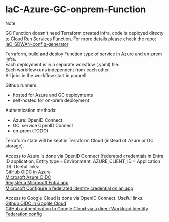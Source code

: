 # IaC-Azure-GC-onprem-Function

> [!NOTE]
> GC Function doesn't need Terraform created infra, code is deployed directy to Cloud Run Services Function. For more details please check the repo: [IaC-SDWAN-config-generator](https://github.com/pawel80-dev/IaC-SDWAN-config-generator)  

Terraform, build and deploy Function type of service in Azure and on-prem infra.  
Each deployment is in a separate workflow (.yaml) file.  
Each workflow runs independent from each other.  
All jobs in the workflow start in pararel.  

Github runners:
- hosted for Azure and GC deployments  
- self-hosted for on-prem deployment  

Authentication methods:
- Azure: OpenID Connect  
- GC: service OpenID Connect  
- on-prem (TODO)  

Terraform state will be kept in Terraform Cloud (instead of Azure or GC storage).  

Access to Azure is done via OpenID Connect (federated credentials in Entra ID application, Entity type = Environment, AZURE_CLIENT_ID = Application ID). Useful links:  
[GitHub OIDC in Azure](https://docs.github.com/en/actions/how-tos/secure-your-work/security-harden-deployments/oidc-in-azure)  
[Microsoft Azure OIDC](https://learn.microsoft.com/en-us/azure/developer/github/connect-from-azure-openid-connect)  
[Register a Microsoft Entra app](https://learn.microsoft.com/en-us/entra/identity-platform/howto-create-service-principal-portal#register-an-application-with-microsoft-entra-id-and-create-a-service-principal)  
[Microsoft Configure a federated identity credential on an app](https://learn.microsoft.com/en-us/entra/workload-id/workload-identity-federation-create-trust?pivots=identity-wif-apps-methods-azp)  
  
Access to Google Cloud is done via OpenID Connect. Useful links:  
[Github OIDC in Google Cloud](https://docs.github.com/en/actions/how-tos/secure-your-work/security-harden-deployments/oidc-in-google-cloud-platform)  
[GitHub authentication to Google Cloud via a direct Workload Identity Federation config](https://github.com/google-github-actions/auth?tab=readme-ov-file#direct-wif)  
